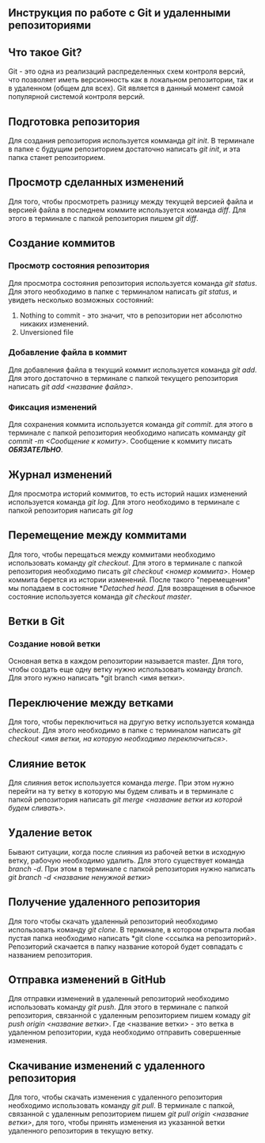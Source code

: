 ## Инструкция по работе с Git и удаленными репозиториями

## Что такое Git?
Git - это одна из реализаций распределенных схем контроля версий, что позволяет иметь версионность как в локальном репозитории, так и в удаленном (общем для всех). Git является в данный момент самой популярной системой контроля версий.

## Подготовка репозитория
Для создания репозитория используется комманда *git init*. В терминале в папке с будущим репозиторием достаточно написать *git init*, и эта папка станет репозиторием.

## Просмотр сделанных изменений
Для того, чтобы просмотреть разницу между текущей версией файла и версией файла в последнем коммите используется команда *diff*. Для этого в терминале с папкой репозитория пишем *git diff*.

## Создание коммитов

### Просмотр состояния репозитория
Для просмотра состояния репозитория используется команда *git status*. Для этого необходимо в папке с терминалом написать *git status*, и увидеть несколько возможных состояний:
1. Nothing to commit - это значит, что в репозитории нет абсолютно никаких изменений.
2. Unversioned file

### Добавление файла в коммит
Для добавления файла в текущий коммит используется команда *git add*. Для этого достаточно в терминале с папкой текущего репозитория написать *git add <название файла>*.

###  Фиксация изменений
Для сохранения коммита используется команда *git commit*. для этого в терминале с папкой репозитория необходимо написать комманду *git commit -m <Cообщение к комиту>*. Сообщение к коммиту писать ***ОБЯЗАТЕЛЬНО***.

## Журнал изменений
Для просмотра историй коммитов, то есть историй наших изменений используется команда *git log*. Для этого необходимо в терминале с папкой репозитория написать *git log*

## Перемещение между коммитами
Для того, чтобы перещаться между коммитами необходимо использовать команду *git checkout*. Для этого в терминале с папкой репозитория необходимо писать *git checkout <номер коммита>*. Номер коммита берется из истории изменений. После такого "перемещения" мы попадаем в состояние **Detached head*. Для возвращения в обычное состояние используется команда *git checkout master*.

## Ветки в Git

### Создание новой ветки
Основная ветка в каждом репозитории называется master. Для того, чтобы создать еще одну ветку нужно использовать команду *branch*. Для этого нужно написать *git branch <имя ветки>.

## Переключение между ветками
Для того, чтобы переключиться на другую ветку используется команда *checkout*. Для этого необходимо в папке с терминалом написать *git checkout <имя ветки, на которую необходимо переключиться>*.

## Слияние веток 
Для слияния веток используется команда *merge*. При этом нужно перейти на ту ветку в которую мы будем сливать и в терминале с папкой репозитория написать *git merge <название ветки из которой будем сливать>*. 


## Удаление веток
Бывают ситуации, когда после слияния из рабочей ветки в исходную ветку, рабочую необходимо удалить. Для этого существует команда *branch -d*. При этом в терминале с папкой репозитория нужно написать *git branch -d <название ненужной ветки>*

## Получение удаленного репозитория
Для того чтобы скачать удаленный репозиторий необходимо использовать команду *git clone*. В терминале, в котором открыта любая пустая папка необходимо написать  *git clone <ссылка на репозиторий>. Репозиторий скачается в папку название которой будет совпадать с названием репозитория.

## Отправка изменений в GitHub
Для отправки изменений в удаленный репозиторий необходимо использовать команду *git push*. Для этого в терминале с папкой репозитория, связанной с удаленным репозиторием пишем комаду *git push origin <название ветки>*. Где <название ветки> - это ветка в удаленном репозитории, куда необходимо отправить совершенные изменения.

## Скачивание изменений с удаленного репозитория
Для того, чтобы скачать изменения с удаленного репозитория необходимо использовать команду *git pull*. В терминале с папкой, связанной с удаленным репозиторием пишем *git pull origin <название ветки>*, для того, чтобы принять изменения из указанной ветки удаленного репозитория в текущую ветку.
